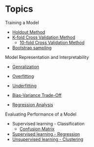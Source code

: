 # Topics


Training a Model

- [Holdout Method](holdout-metho.md)
- [K-fold Cross Validation Method](k-fold-cross-valdation-method.md)
    - [10-fold Cross Validation Method](k-fold-cross-valdation-method.md)
- [Bootstrap sampling](bootstrap-sampling.md)

Model Representation and Interpretability

- [Genralization](generalization.md)
- [Overfitting](overfitting.md)
- [Underfitting](underfitting.md)
- [Bias-Variance Trade-Off](bias-variance-trade-off.md)


- [Regression Analysis](regression-analysis/README.md)


Evaluating Performance of a Model
- Supervised learning - Classification
    - [Confusion Matrix](confusion-matrix.md)
- [Supervised learning - Regression](https://)
- [Unsupervised learning - Clustering](https://)